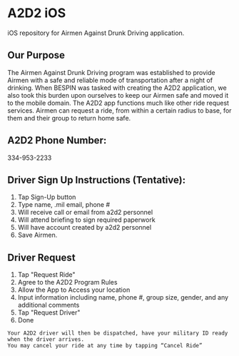 A2D2 iOS
========
iOS repository for Airmen Against Drunk Driving application.

## Our Purpose
The Airmen Against Drunk Driving program was established to provide Airmen with a safe and reliable mode of transportation after a night of drinking. When BESPIN was tasked with creating the A2D2 application, we also took this burden upon ourselves to keep our Airmen safe and moved it to the mobile domain. The A2D2 app functions much like other ride request services. Airmen can request a ride, from within a certain radius to base, for them and their group to return home safe.

## A2D2 Phone Number:
334-953-2233

## Driver Sign Up Instructions (Tentative):
  1.	Tap Sign-Up button
  2.	Type name, .mil email, phone #
  3.	Will receive call or email from a2d2 personnel
  4.	Will attend briefing to sign required paperwork
  5.	Will have account created by a2d2 personnel
  6.	Save Airmen.

## Driver Request
  1.	Tap "Request Ride"
  2.	Agree to the A2D2 Program Rules
  3.	Allow the App to Access your location
  4.	Input information including name, phone #, group size, gender, and any additional comments
  5.	Tap "Request Driver"
  6.	Done
  
    Your A2D2 driver will then be dispatched, have your military ID ready when the driver arrives. 
    You may cancel your ride at any time by tapping “Cancel Ride”

